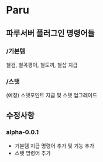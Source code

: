 # Paru
## 파루서버 플러그인 명령어들
### /기본템
철검, 철곡괭이, 철도끼, 철삽 지급
### /스탯
(예정) 스탯포인트 지급 및 스탯 업그레이드
## 수정사항
### alpha-0.0.1
+ 기본템 지급 명령어 추가 및 기능 추가
+ 스탯 명령어 추가

